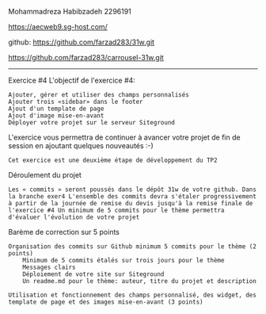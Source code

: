 Mohammadreza Habibzadeh
2296191

https://aecweb9.sg-host.com/

github:
https://github.com/farzad283/31w.git

https://github.com/farzad283/carrousel-31w.git




--------------------------------------------------------------------

Exercice #4 
L'objectif de l'exercice #4:

    Ajouter, gérer et utiliser des champs personnalisés
    Ajouter trois «sidebar» dans le footer
    Ajout d'un template de page
    Ajout d'image mise-en-avant
    Déployer votre projet sur le serveur Siteground

L'exercice vous permettra de continuer à avancer votre projet de fin de session en ajoutant quelques nouveautés :-)

    Cet exercice est une deuxième étape de développement du TP2

Déroulement du projet

    Les « commits » seront poussés dans le dépôt 31w de votre github. Dans la branche exer4 L'ensemble des commits devra s'étaler progressivement à partir de la journée de remise du devis jusqu'à la remise finale de l'exercice #4 Un minimum de 5 commits pour le thème permettra d'évaluer l'évolution de votre projet

Barème de correction sur 5 points

    Organisation des commits sur Github minimum 5 commits pour le thème (2 points)
        Minimum de 5 commits étalés sur trois jours pour le thème
        Messages clairs
        Déploiement de votre site sur Siteground
        Un readme.md pour le thème: auteur, titre du projet et description

    Utilisation et fonctionnement des champs personnalisé, des widget, des template de page et des images mise-en-avant (3 points)

